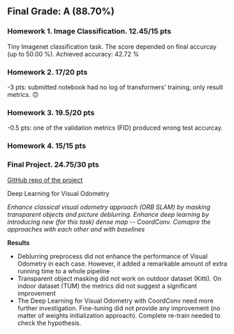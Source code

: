 ## Final Grade: A (88.70%)

### Homework 1. Image Classification. 12.45/15 pts

Tiny Imagenet classification task. The score depended on final accurcay (up to 50.00 %). Achieved accuracy: 42.72 %

### Homework 2. 17/20 pts

-3 pts: submitted notebook had no log of transformers' training, only result metrics. 🙃

### Homework 3. 19.5/20 pts

-0.5 pts: one of the validation metrics (FID) produced wrong test accurcay.

### Homework 4. 15/15 pts

### Final Project. 24.75/30 pts

[GitHub repo of the project](https://github.com/Vlad382/vo_exploring)

Deep Learning for Visual Odometry

*Enhance classical visual odometry approach (ORB SLAM) by masking transparent objects and picture deblurring. Enhance deep learning by introducing new (for this task) dense map -- CoordConv. Comapre the approaches with each other and with baselines*

**Results**

 - Deblurring preprocess did not enhance the performance of Visual Odometry in each case. However, it added a remarkable amount of extra running time to a whole pipeline
 - Transparent object masking did not work on outdoor dataset (Kitti). On indoor dataset (TUM) the metrics did not suggest a significant improvement
 - The Deep Learning for Visual Odometry with CoordConv need more further investigation. Fine-tuning did not provide any improvement (no matter of weights initialization approach). Complete re-train needed to check the hypothesis.